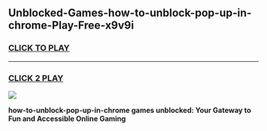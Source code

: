
## Unblocked-Games-how-to-unblock-pop-up-in-chrome-Play-Free-x9v9i
<h3>
<a href="https://premium76.site?title=how-to-unblock-pop-up-in-chrome&ref=23A">CLICK TO PLAY</a></h3>
<hr>

<h3>
<a href="https://premium76.site?title=how-to-unblock-pop-up-in-chrome&ref=23A">CLICK 2 PLAY</a>
  
</h3>

<a href="https://premium76.site?title=how-to-unblock-pop-up-in-chrome&ref=23A"><img src="https://clearcache.store/games.png"></a>


**how-to-unblock-pop-up-in-chrome games unblocked: Your Gateway to Fun and Accessible Online Gaming**

